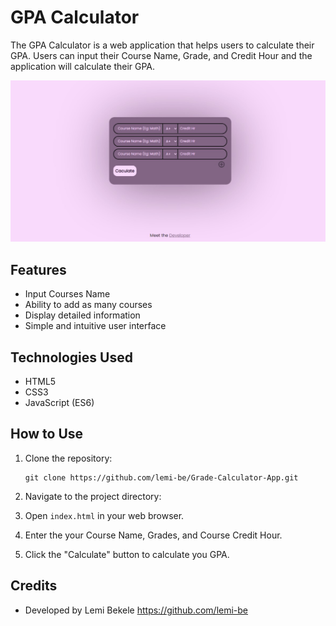 # GPA Calculator

The GPA Calculator is a web application that helps users to calculate their GPA. Users can input their Course Name, Grade, and Credit Hour and the application will calculate their GPA.

![Random Recipe Generator Screenshot](/Resource/Demo.jpeg)

## Features

- Input Courses Name
- Ability to add as many courses
- Display detailed information
- Simple and intuitive user interface

## Technologies Used

- HTML5
- CSS3
- JavaScript (ES6)

## How to Use

1. Clone the repository:

   ```
   git clone https://github.com/lemi-be/Grade-Calculator-App.git
   ```

2. Navigate to the project directory:

3. Open `index.html` in your web browser.

4. Enter the your Course Name, Grades, and Course Credit Hour.

5. Click the "Calculate" button to calculate you GPA.

## Credits

- Developed by Lemi Bekele https://github.com/lemi-be




